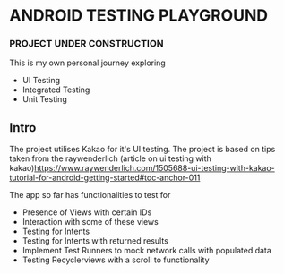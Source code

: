 # ANDROID TESTING PLAYGROUND

### PROJECT UNDER CONSTRUCTION

This is my own personal journey exploring
- UI Testing
- Integrated Testing
- Unit Testing

## Intro
The project utilises Kakao for it's UI testing.
The project is based on tips taken from the raywenderlich (article on ui testing with kakao)<https://www.raywenderlich.com/1505688-ui-testing-with-kakao-tutorial-for-android-getting-started#toc-anchor-011>

The app so far has functionalities to test for
- Presence of Views with certain IDs
- Interaction with some of these views
- Testing for Intents
- Testing for Intents with returned results
- Implement Test Runners to mock network calls with populated data
- Testing Recyclerviews with a scroll to functionality